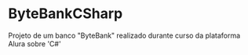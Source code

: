 # ByteBankCSharp
Projeto de um banco "ByteBank" realizado durante curso da plataforma Alura sobre 'C#'
